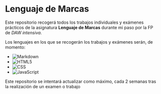 # Lenguaje de Marcas

Este repositorio recogerá todos los trabajos individuales y exámenes prácticos de la asignatura **Lenguaje de Marcas** durante mi paso por la FP de _DAW intensiva_.

Los lenguajes en los que se recogerán los trabajos y exámenes serán, de momento:

- ![Markdown](https://img.shields.io/badge/Markdown-000000?style=for-the-badge&logo=markdown&logoColor=white)
- ![HTML5](https://img.shields.io/badge/HTML5-E34F26?style=for-the-badge&logo=html5&logoColor=white)
- ![CSS](https://img.shields.io/badge/CSS3-1572B6?style=for-the-badge&logo=css3&logoColor=white)
- ![JavaScript](https://img.shields.io/badge/javascript-%23323330.svg?style=for-the-badge&logo=javascript&logoColor=%23F7DF1E)

Este repositorio se intentará actualizar como máximo, cada 2 semanas tras la realización de un examen o trabajo
